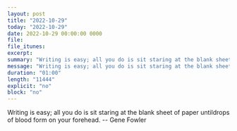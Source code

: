 ```yaml
---
layout: post
title: "2022-10-29"
today: "2022-10-29"
date: 2022-10-29 00:00:00 0000
file:
file_itunes:
excerpt:
summary: "Writing is easy; all you do is sit staring at the blank sheet of paper untildrops of blood form on your forehead. -- Gene Fowler"
message: "Writing is easy; all you do is sit staring at the blank sheet of paper untildrops of blood form on your forehead. -- Gene Fowler"
duration: "01:00"
length: "11444"
explicit: "no"
block: "no"
---
```

Writing is easy; all you do is sit staring at the blank sheet of paper untildrops of blood form on your forehead. -- Gene Fowler

